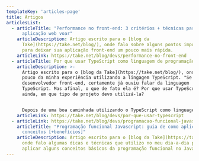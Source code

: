 ```yaml
---
templateKey: 'articles-page'
title: Artigos
articlesList:
  - articleTitle: "Performance no front-end: 3 critérios + técnicas para sua
      aplicação web voar"
    articleDescription: Artigo escrito para o [blog da
      Take](https://take.net/blog/), onde falo sobre alguns pontos importantes
      para deixar sua aplicação front-end um pouco mais rápida.
    articleLink: https://take.net/blog/devs/performance-no-front-end
  - articleTitle: Por que usar TypeScript como linguagem de programação
    articleDescription: >-
      Artigo escrito para o [blog da Take](https://take.net/blog/), onde falo um
      pouco da minha experiência utilizando a lingagem TypeScript. "Se você é um
      desenvolvedor front-end, certamente já ouviu falar da linguagem
      TypeScript. Mas afinal, o que de fato ela é? Por que usar TypeScript? E
      ainda, em que tipo de projeto devo utilizá-la?


      Depois de uma boa caminhada utilizando o TypeScript como linguagem principal do meu dia-a-dia de trabalho, tentarei mostrar as principais vantagens de usá-la nas suas futuras aplicações."
    articleLink: https://take.net/blog/devs/por-que-usar-typescript
  - articleLink: https://take.net/blog/devs/programacao-funcional-javascript
    articleTitle: "Programação funcional Javascript: guia de como aplicar os
      conceitos [+benefícios]"
    articleDescription: Artigo escrito para o [blog da Take](https://take.net/blog/)
      onde falo algumas dicas e técnicas que utilizo no meu dia-a-dia para
      aplicar alguns conceitos básicos da programação funcional no JavaScript.
---
```

